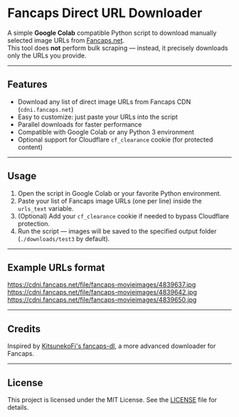 # Fancaps Direct URL Downloader

A simple **Google Colab** compatible Python script to download manually selected image URLs from [Fancaps.net](https://fancaps.net).  
This tool does **not** perform bulk scraping — instead, it precisely downloads only the URLs you provide.

---

## Features

- Download any list of direct image URLs from Fancaps CDN (`cdni.fancaps.net`)  
- Easy to customize: just paste your URLs into the script  
- Parallel downloads for faster performance  
- Compatible with Google Colab or any Python 3 environment  
- Optional support for Cloudflare `cf_clearance` cookie (for protected content)

---

## Usage

1. Open the script in Google Colab or your favorite Python environment.  
2. Paste your list of Fancaps image URLs (one per line) inside the `urls_text` variable.  
3. (Optional) Add your `cf_clearance` cookie if needed to bypass Cloudflare protection.  
4. Run the script — images will be saved to the specified output folder (`./downloads/test3` by default).

---

## Example URLs format
https://cdni.fancaps.net/file/fancaps-movieimages/4839637.jpg
https://cdni.fancaps.net/file/fancaps-movieimages/4839642.jpg
https://cdni.fancaps.net/file/fancaps-movieimages/4839650.jpg


---

## Credits

Inspired by [KitsunekoFi's fancaps-dl](https://github.com/KitsunekoFi/fancaps-dl), a more advanced downloader for Fancaps.

---

## License

This project is licensed under the MIT License. See the [LICENSE](LICENSE) file for details.
